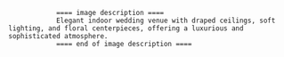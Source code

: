 
                ==== image description ====
                Elegant indoor wedding venue with draped ceilings, soft lighting, and floral centerpieces, offering a luxurious and sophisticated atmosphere.
                ==== end of image description ====
                